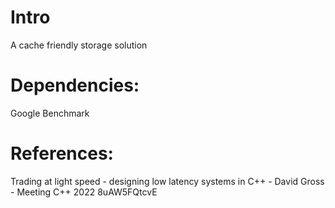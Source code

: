 # Intro

A cache friendly storage solution


# Dependencies:

Google Benchmark


# References:

Trading at light speed - designing low latency systems in C++ - David Gross - Meeting C++ 2022
8uAW5FQtcvE
